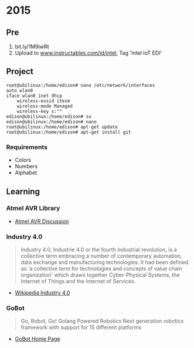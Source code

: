 2015
==

## Pre

1. bit.ly/1M9iwRt
2. Upload to www.instructables.com/id/intel, Tag 'Intel IoT EDI'

## Project


    root@ubilinux:/home/edison# nano /etc/network/interfaces
    auto wlan0
    iface wlan0 inet dhcp
        wireless-essid itesm
        wireless-mode Managed
        wireless-key s:""
    edison@ubilinux:/home/edison# su
    edison@ubilinux:/home/edison# nano
    root@ubilinux:/home/edison# apt-get update
    root@ubilinux:/home/edison# apt-get install git
    

### Requirements

- Colors
- Numbers
- Alphabet

## Learning

### Atmel AVR Library

- [Atmel AVR Discussion](https://communities.intel.com/message/222309)

### Industry 4.0

> Industry 4.0, Industrie 4.0 or the fourth industrial revolution, is a collective term embracing a number of contemporary automation, data exchange and manufacturing technologies. It had been defined as 'a collective term for technologies and concepts of value chain organization' which draws together Cyber-Physical Systems, the Internet of Things and the Internet of Services.

- [Wikipedia Industry 4.0](https://en.wikipedia.org/wiki/Industry_4.0)

### GoBot

> Go, Robot, Go! Golang Powered Robotics
> Next generation robotics framework with support for 15 different platforms

- [GoBot Home Page](http://gobot.io/)
